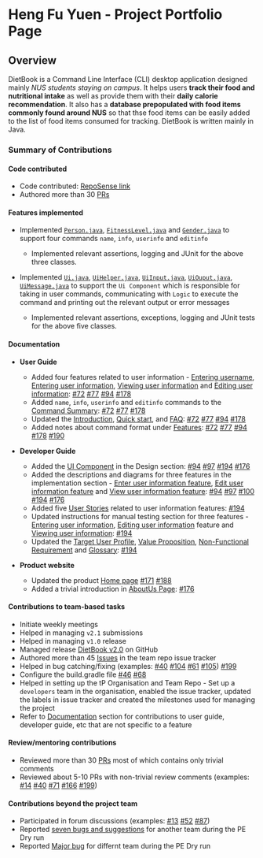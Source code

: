 # Heng Fu Yuen - Project Portfolio Page

## Overview
DietBook is a Command Line Interface (CLI) desktop application designed mainly _NUS students staying on campus_. It helps users **track their food and nutritional intake** as well as provide them with their **daily calorie recommendation**. It also has a **database prepopulated with food items commonly found around NUS** so that thse food items can be easily added to the list of food items consumed for tracking. DietBook is written mainly in Java.

### Summary of Contributions

#### Code contributed

* Code contributed: [RepoSense link](https://nus-cs2113-ay2021s1.github.io/tp-dashboard/#breakdown=true&search=hengfuyuen&sort=groupTitle&sortWithin=title&since=2020-09-27&timeframe=commit&mergegroup=&groupSelect=groupByRepos&checkedFileTypes=docs~functional-code~test-code~other)
* Authored more than 30 [PRs](https://github.com/AY2021S1-CS2113-T14-4/tp/pulls?q=is%3Apr+author%3AHengFuYuen+)

#### Features implemented

* Implemented [`Person.java`](https://github.com/AY2021S1-CS2113-T14-4/tp/blob/master/src/main/java/seedu/dietbook/person/Person.java), [`FitnessLevel.java`](https://github.com/AY2021S1-CS2113-T14-4/tp/blob/master/src/main/java/seedu/dietbook/person/FitnessLevel.java) and [`Gender.java`](https://github.com/AY2021S1-CS2113-T14-4/tp/blob/master/src/main/java/seedu/dietbook/person/Gender.java) to support four commands `name`, `info`, `userinfo` and `editinfo`
    * Implemented relevant assertions, logging and JUnit for the above three classes.

* Implemented [`Ui.java`](https://github.com/AY2021S1-CS2113-T14-4/tp/blob/master/src/main/java/seedu/dietbook/ui/Ui.java), [`UiHelper.java`](https://github.com/AY2021S1-CS2113-T14-4/tp/blob/master/src/main/java/seedu/dietbook/ui/UiHelper.java), [`UiInput.java`](https://github.com/AY2021S1-CS2113-T14-4/tp/blob/master/src/main/java/seedu/dietbook/ui/UiInput.java), [`UiOuput.java`](https://github.com/AY2021S1-CS2113-T14-4/tp/blob/master/src/main/java/seedu/dietbook/ui/UiOutput.java), [`UiMessage.java`](https://github.com/AY2021S1-CS2113-T14-4/tp/blob/master/src/main/java/seedu/dietbook/ui/UiMessage.java) to support the `Ui Component` which is responsible for taking in user commands, communicating with `Logic` to execute the command and printing out the relevant output or error messages
    * Implemented relevant assertions, exceptions, logging and JUnit tests for the above five classes. 

#### Documentation

* **User Guide**<br/>
    * Added four features related to user information - [Entering username](https://ay2021s1-cs2113-t14-4.github.io/tp/UserGuide.html#entering-username-name), [Entering user information](https://ay2021s1-cs2113-t14-4.github.io/tp/UserGuide.html#entering-user-information-info), [Viewing user information](https://ay2021s1-cs2113-t14-4.github.io/tp/UserGuide.html#viewing-user-information-userinfo) and [Editing user information](https://ay2021s1-cs2113-t14-4.github.io/tp/UserGuide.html#editing-user-information-editinfo): [#72](https://github.com/AY2021S1-CS2113-T14-4/tp/pull/72/files) [#77](https://github.com/AY2021S1-CS2113-T14-4/tp/pull/77/files) [#94](https://github.com/AY2021S1-CS2113-T14-4/tp/pull/94/files) [#178](https://github.com/AY2021S1-CS2113-T14-4/tp/pull/178/files)
    * Added `name`, `info`, `userinfo` and `editinfo` commands to the [Command Summary](https://ay2021s1-cs2113-t14-4.github.io/tp/UserGuide.html#command-summary): [#72](https://github.com/AY2021S1-CS2113-T14-4/tp/pull/72/files) [#77](https://github.com/AY2021S1-CS2113-T14-4/tp/pull/77/files) [#178](https://github.com/AY2021S1-CS2113-T14-4/tp/pull/178/files)
    * Updated the [Introduction](https://ay2021s1-cs2113-t14-4.github.io/tp/UserGuide.html#introduction), [Quick start](https://ay2021s1-cs2113-t14-4.github.io/tp/UserGuide.html#quick-start), and [FAQ](https://ay2021s1-cs2113-t14-4.github.io/tp/UserGuide.html#faq): [#72](https://github.com/AY2021S1-CS2113-T14-4/tp/pull/72/files) [#77](https://github.com/AY2021S1-CS2113-T14-4/tp/pull/77/files) [#94](https://github.com/AY2021S1-CS2113-T14-4/tp/pull/94/files) [#178](https://github.com/AY2021S1-CS2113-T14-4/tp/pull/178/files)
    * Added notes about command format under [Features](https://ay2021s1-cs2113-t14-4.github.io/tp/UserGuide.html#features): [#72](https://github.com/AY2021S1-CS2113-T14-4/tp/pull/72/files) [#77](https://github.com/AY2021S1-CS2113-T14-4/tp/pull/77/files) [#94](https://github.com/AY2021S1-CS2113-T14-4/tp/pull/94/files) [#178](https://github.com/AY2021S1-CS2113-T14-4/tp/pull/178/files) [#190](https://github.com/AY2021S1-CS2113-T14-4/tp/pull/190/files)

* **Developer Guide**
    * Added the [UI Component](https://ay2021s1-cs2113-t14-4.github.io/tp/DeveloperGuide.html#ui-component) in the Design section: [#94](https://github.com/AY2021S1-CS2113-T14-4/tp/pull/94/files) [#97](https://github.com/AY2021S1-CS2113-T14-4/tp/pull/97/files) [#194](https://github.com/AY2021S1-CS2113-T14-4/tp/pull/194) [#176](https://github.com/AY2021S1-CS2113-T14-4/tp/pull/176)
    * Added the descriptions and diagrams for three features in the implementation section - [Enter user information feature](https://ay2021s1-cs2113-t14-4.github.io/tp/DeveloperGuide.html#enter-user-information-feature), [Edit user information feature](https://ay2021s1-cs2113-t14-4.github.io/tp/DeveloperGuide.html#edit-user-information-feature) and [View user information feature](https://ay2021s1-cs2113-t14-4.github.io/tp/DeveloperGuide.html#view-user-information-feature): [#94](https://github.com/AY2021S1-CS2113-T14-4/tp/pull/94/files) [#97](https://github.com/AY2021S1-CS2113-T14-4/tp/pull/97/files) [#100](https://github.com/AY2021S1-CS2113-T14-4/tp/pull/100/files) [#194](https://github.com/AY2021S1-CS2113-T14-4/tp/pull/194) [#176](https://github.com/AY2021S1-CS2113-T14-4/tp/pull/176)
    * Added five [User Stories](https://ay2021s1-cs2113-t14-4.github.io/tp/DeveloperGuide.html#user-stories) related to user information features: [#194](https://github.com/AY2021S1-CS2113-T14-4/tp/pull/194)
    * Updated instructions for manual testing section for three features - [Entering user information](https://ay2021s1-cs2113-t14-4.github.io/tp/DeveloperGuide.html#entering-user-information), [Editing user information](https://ay2021s1-cs2113-t14-4.github.io/tp/DeveloperGuide.html#editing-user-information) feature and [Viewing user information](https://ay2021s1-cs2113-t14-4.github.io/tp/DeveloperGuide.html#viewing-user-information): [#194](https://github.com/AY2021S1-CS2113-T14-4/tp/pull/194)
    * Updated the [Target User Profile](https://ay2021s1-cs2113-t14-4.github.io/tp/DeveloperGuide.html#target-user-profile), [Value Proposition](https://ay2021s1-cs2113-t14-4.github.io/tp/DeveloperGuide.html#value-proposition), [Non-Functional Requirement](https://ay2021s1-cs2113-t14-4.github.io/tp/DeveloperGuide.html#non-functional-requirements) and [Glossary](https://ay2021s1-cs2113-t14-4.github.io/tp/DeveloperGuide.html#glossary): [#194](https://github.com/AY2021S1-CS2113-T14-4/tp/pull/194)

* **Product website**
    * Updated the product [Home page](https://ay2021s1-cs2113-t14-4.github.io/tp/) [#171](https://github.com/AY2021S1-CS2113-T14-4/tp/pull/171) [#188](https://github.com/AY2021S1-CS2113-T14-4/tp/pull/188/files)
    * Added a trivial introduction in [AboutUs Page](https://ay2021s1-cs2113-t14-4.github.io/tp/AboutUs.html): [#176](https://github.com/AY2021S1-CS2113-T14-4/tp/pull/176)

#### Contributions to team-based tasks

* Initiate weekly meetings
* Helped in managing `v2.1` submissions
* Helped in managing `v1.0` release
* Managed release [DietBook v2.0](https://github.com/AY2021S1-CS2113-T14-4/tp/releases/tag/v2.0.2) on GitHub
* Authored more than 45 [Issues](https://github.com/AY2021S1-CS2113-T14-4/tp/issues/created_by/HengFuYuen) in the team repo issue tracker
* Helped in bug catching/fixing (examples: [#40](https://github.com/AY2021S1-CS2113-T14-4/tp/pull/40) [#104](https://github.com/AY2021S1-CS2113-T14-4/tp/pull/104) [#61](https://github.com/AY2021S1-CS2113-T14-4/tp/pull/61) [#105](https://github.com/AY2021S1-CS2113-T14-4/tp/pull/105)) [#199](https://github.com/AY2021S1-CS2113-T14-4/tp/pull/199/files)
* Configure the build.gradle file [#46](https://github.com/AY2021S1-CS2113-T14-4/tp/pull/46/files) [#68](https://github.com/AY2021S1-CS2113-T14-4/tp/pull/68)
* Helped in setting up the tP Organisation and Team Repo - Set up a `developers` team in the organisation, enabled the issue tracker, updated the labels in issue tracker and created the milestones used for managing the project
* Refer to [Documentation](#documentation) section for contributions to user guide, developer guide, etc that are not specific to a feature

#### Review/mentoring contributions

* Reviewed more than 30 [PRs](https://github.com/AY2021S1-CS2113-T14-4/tp/pulls?q=is%3Apr+is%3Aopen+reviewed-by%3A%40me+) most of which contains only trivial comments
* Reviewed about 5-10 PRs with non-trivial review comments (examples: [#14](https://github.com/AY2021S1-CS2113-T14-4/tp/pull/14) [#40](https://github.com/AY2021S1-CS2113-T14-4/tp/pull/40) [#71](https://github.com/AY2021S1-CS2113-T14-4/tp/pull/71) [#166](https://github.com/AY2021S1-CS2113-T14-4/tp/pull/166) [#199](https://github.com/AY2021S1-CS2113-T14-4/tp/pull/191))

#### Contributions beyond the project team

* Participated in forum discussions (examples: [#13](https://github.com/nus-cs2113-AY2021S1/forum/issues/13) [#52](https://github.com/nus-cs2113-AY2021S1/forum/issues/52) [#87](https://github.com/nus-cs2113-AY2021S1/forum/issues/87))
* Reported [seven bugs and suggestions](https://github.com/AY2021S1-CS2113T-W11-4/tp/issues?q=is%3Aissue+HengFuYuen) for another team during the PE Dry run
* Reported [Major bug](https://github.com/AY2021S1-CS2113-T16-4/tp/issues/61) for differnt team during the PE Dry run
